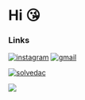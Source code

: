 # Hi 😘

### Links

[![instagram](https://img.shields.io/badge/Instagram-E4405F?style=for-the-badge&logo=Instagram&logoColor=white)](https://www.instagram.com/___.___.___.__._____.___.__.__)
[![gmail](https://img.shields.io/badge/Gmail-EA4335?style=for-the-badge&logo=Gmail&logoColor=white)](mailto:y0rfa1se0@gmail.com)


[![solvedac](http://mazassumnida.wtf/api/v2/generate_badge?boj=y0rfa1se)](https://solved.ac/y0rfa1se)

![](https://github-readme-stats.vercel.app/api/top-langs/?username=Y0rFa1se&layout=compact&bg_color=180,000000,&title_color=000000&text_color=000000)